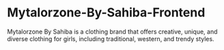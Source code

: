 # Mytalorzone-By-Sahiba-Frontend
Mytalorzone By Sahiba is a clothing brand that offers creative, unique, and diverse clothing for girls, including traditional, western, and trendy styles.
